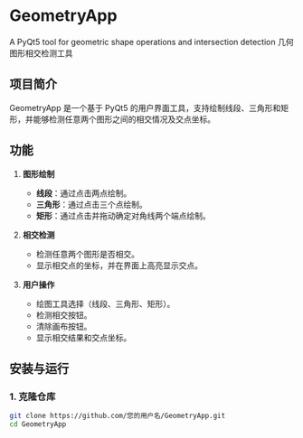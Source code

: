 # GeometryApp
A PyQt5 tool for geometric shape operations and intersection detection
几何图形相交检测工具

## 项目简介

GeometryApp 是一个基于 PyQt5 的用户界面工具，支持绘制线段、三角形和矩形，并能够检测任意两个图形之间的相交情况及交点坐标。

## 功能

1. **图形绘制**
   - **线段**：通过点击两点绘制。
   - **三角形**：通过点击三个点绘制。
   - **矩形**：通过点击并拖动确定对角线两个端点绘制。

2. **相交检测**
   - 检测任意两个图形是否相交。
   - 显示相交点的坐标，并在界面上高亮显示交点。

3. **用户操作**
   - 绘图工具选择（线段、三角形、矩形）。
   - 检测相交按钮。
   - 清除画布按钮。
   - 显示相交结果和交点坐标。

## 安装与运行

### 1. 克隆仓库

```bash
git clone https://github.com/您的用户名/GeometryApp.git
cd GeometryApp
